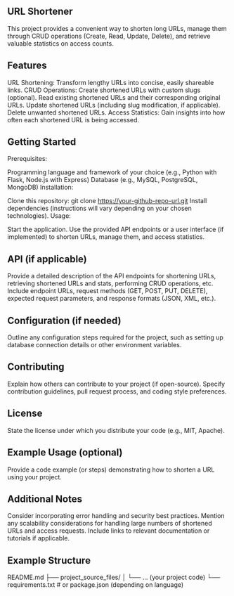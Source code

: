 ## URL Shortener

This project provides a convenient way to shorten long URLs, manage them through CRUD operations (Create, Read, Update, Delete), and retrieve valuable statistics on access counts.

## Features

URL Shortening: Transform lengthy URLs into concise, easily shareable links.
CRUD Operations:
Create shortened URLs with custom slugs (optional).
Read existing shortened URLs and their corresponding original URLs.
Update shortened URLs (including slug modification, if applicable).
Delete unwanted shortened URLs.
Access Statistics: Gain insights into how often each shortened URL is being accessed.

## Getting Started

Prerequisites:

Programming language and framework of your choice (e.g., Python with Flask, Node.js with Express)
Database (e.g., MySQL, PostgreSQL, MongoDB)
Installation:

Clone this repository: git clone https://your-github-repo-url.git
Install dependencies (instructions will vary depending on your chosen technologies).
Usage:

Start the application.
Use the provided API endpoints or a user interface (if implemented) to shorten URLs, manage them, and access statistics.

## API (if applicable)

Provide a detailed description of the API endpoints for shortening URLs, retrieving shortened URLs and stats, performing CRUD operations, etc.
Include endpoint URLs, request methods (GET, POST, PUT, DELETE), expected request parameters, and response formats (JSON, XML, etc.).

## Configuration (if needed)

Outline any configuration steps required for the project, such as setting up database connection details or other environment variables.

## Contributing

Explain how others can contribute to your project (if open-source).
Specify contribution guidelines, pull request process, and coding style preferences.

## License

State the license under which you distribute your code (e.g., MIT, Apache).

## Example Usage (optional)

Provide a code example (or steps) demonstrating how to shorten a URL using your project.

## Additional Notes

Consider incorporating error handling and security best practices.
Mention any scalability considerations for handling large numbers of shortened URLs and access requests.
Include links to relevant documentation or tutorials if applicable.

## Example Structure

README.md
├── project_source_files/
│   └── ... (your project code)
└── requirements.txt  # or package.json (depending on language)

